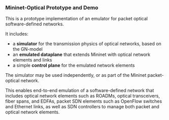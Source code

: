 ### Mininet-Optical Prototype and Demo

This is a prototype implementation of an emulator for packet optical software-defined networks.

It includes:

- a **simulator** for the transmission physics of optical networks, 
  based on the GN-model
- an **emulated dataplane** that extends Mininet with optical network elements and links
- a simple **control plane** for the emulated network elements

The simulator may be used independently, or as part of the Mininet packet-optical network.

This enables end-to-end emulation of a software-defined network that includes optical network 
elements such as ROADMs, optical transceivers, fiber spans, and EDFAs, packet SDN elements 
such as OpenFlow switches and Ethernet links, as well as SDN controllers to manage both packet
and optical network elements.


